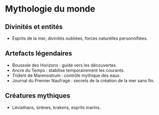 # Mythologie du monde

## Divinités et entités

- Esprits de la mer, divinités oubliées, forces naturelles personnifiées.

## Artefacts légendaires

- Boussole des Horizons : guide vers les découvertes.
- Ancre du Temps : stabilise temporairement les courants.
- Trident de Marenostrum : contrôle mythique des eaux.
- Journal du Premier Naufragé : secrets de la création de la mer sans fin.

## Créatures mythiques

- Léviathans, sirènes, krakens, esprits marins.
